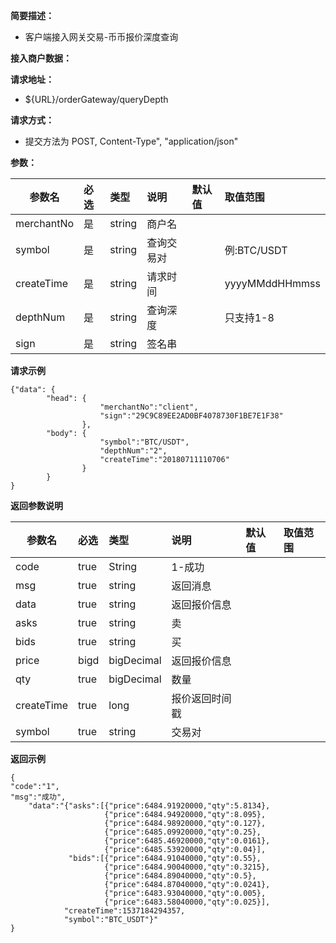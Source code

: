 **简要描述：**

- 客户端接入网关交易-币币报价深度查询

**接入商户数据：**

**请求地址：**
- ${URL}/orderGateway/queryDepth


**请求方式：**
-  提交方法为 POST, Content-Type", "application/json"

**参数：**

|参数名|必选|类型|说明|默认值|取值范围|
|--------|:----|:--------|:---------|:------|:------|
|merchantNo |是  |string |商户名   | | |
|symbol |是  |string | 查询交易对 | |例:BTC/USDT |
|createTime |是  |string | 请求时间 | |yyyyMMddHHmmss |
|depthNum |是  |string | 查询深度 | |只支持1-8 |
|sign |是  |string | 签名串 | | |

 **请求示例**
```
{"data": {
		"head": {
					"merchantNo":"client",
					"sign":"29C9C89EE2AD0BF4078730F1BE7E1F38"
				},
		"body": {
					"symbol":"BTC/USDT",
					"depthNum":"2",
					"createTime":"20180711110706"
		 		}
		}
}

```

 **返回参数说明** 

|参数名|必选|类型|说明|默认值|取值范围|
|--------|:----|:--------|:---------|:------|:------|
|code  |true| String  | 1-成功| |
|msg |true   |string |返回消息| |
|data |true   |string |返回报价信息| |
|asks |true   |string |卖| |
|bids |true   |string |买| |
|price |bigd   |bigDecimal |返回报价信息| |
|qty |true   |bigDecimal |数量| |
|createTime |true   |long |报价返回时间戳| |
|symbol |true   |string |交易对| |


 **返回示例**
```
{
"code":"1",
"msg":"成功",
	"data":"{"asks":[{"price":6484.91920000,"qty":5.8134}, 
				     {"price":6484.94920000,"qty":8.095},	
					 {"price":6484.98920000,"qty":0.127},
					 {"price":6485.09920000,"qty":0.25},
					 {"price":6485.46920000,"qty":0.0161},
					 {"price":6485.53920000,"qty":0.04}],
             "bids":[{"price":6484.91040000,"qty":0.55},
			 		 {"price":6484.90040000,"qty":0.3215},
					 {"price":6484.89040000,"qty":0.5},
					 {"price":6484.87040000,"qty":0.0241},
					 {"price":6483.93040000,"qty":0.005},
					 {"price":6483.58040000,"qty":0.025}],
			"createTime":1537184294357,
			"symbol":"BTC_USDT"}"
}
```

```
